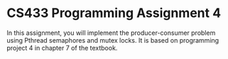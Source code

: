 # CS433 Programming Assignment 4

In this assignment, you will implement the producer-consumer problem using Pthread semaphores and mutex locks. It is based on programming project 4 in chapter 7 of the textbook. 
